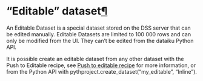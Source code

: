“Editable” dataset[¶](#editable-dataset "Permalink to this heading")
====================================================================


An Editable Dataset is a special dataset stored on the DSS server that can be edited manually. Editable Datasets are limited to 100 000 rows and can only be modified from the UI. They can’t be edited from the dataiku Python API.


It is possible create an editable dataset from any other dataset with the Push to Editable recipe, see [Push to editable recipe](../other_recipes/push-to-editable.html) for more information, or from the Python API with pythproject.create\_dataset(“my\_editable”, “Inline”).
